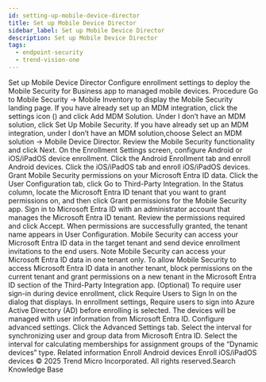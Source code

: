 ```yaml
---
id: setting-up-mobile-device-director
title: Set up Mobile Device Director
sidebar_label: Set up Mobile Device Director
description: Set up Mobile Device Director
tags:
  - endpoint-security
  - trend-vision-one
---
```


 Set up Mobile Device Director Configure enrollment settings to deploy the Mobile Security for Business app to managed mobile devices. Procedure Go to Mobile Security → Mobile Inventory to display the Mobile Security landing page. If you have already set up an MDM integration, click the settings icon () and click Add MDM Solution. Under I don’t have an MDM solution, click Set Up Mobile Security. If you have already set up an MDM integration, under I don’t have an MDM solution,choose Select an MDM solution → Mobile Device Director. Review the Mobile Security functionality and click Next. On the Enrollment Settings screen, configure Android or iOS/iPadOS device enrollment. Click the Android Enrollment tab and enroll Android devices. Click the iOS/iPadOS tab and enroll iOS/iPadOS devices. Grant Mobile Security permissions on your Microsoft Entra ID data. Click the User Configuration tab, click Go to Third-Party Integration. In the Status column, locate the Microsoft Entra ID tenant that you want to grant permissions on, and then click Grant permissions for the Mobile Security app. Sign in to Microsoft Entra ID with an administrator account that manages the Microsoft Entra ID tenant. Review the permissions required and click Accept. When permissions are successfully granted, the tenant name appears in User Configuration. Mobile Security can access your Microsoft Entra ID data in the target tenant and send device enrollment invitations to the end users. Note Mobile Security can access your Microsoft Entra ID data in one tenant only. To allow Mobile Security to access Microsoft Entra ID data in another tenant, block permissions on the current tenant and grant permissions on a new tenant in the Microsoft Entra ID section of the Third-Party Integration app. (Optional) To require user sign-in during device enrollment, click Require Users to Sign In on the dialog that displays. In enrollment settings, Require users to sign into Azure Active Directory (AD) before enrolling is selected. The devices will be managed with user information from Microsoft Entra ID. Configure advanced settings. Click the Advanced Settings tab. Select the interval for synchronizing user and group data from Microsoft Entra ID. Select the interval for calculating memberships for assignment groups of the “Dynamic devices” type. Related information Enroll Android devices Enroll iOS/iPadOS devices © 2025 Trend Micro Incorporated. All rights reserved.Search Knowledge Base